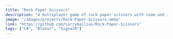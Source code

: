 ```yaml
---
title: "Rock Paper Scissors"
description: "A multiplayer game of rock paper scissors with room and invite functionality"
image: "/images/projects/Rock-Paper-Scissors.webp"
link: "https://github.com/LorryGailius/Rock-Paper-Scissors"
tags: ["C#", "Blazor", "SignalR"]
---
```

